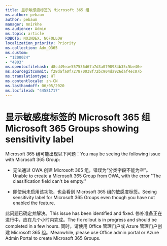 ```yaml
---
title: 显示敏感度标签的 Microsoft 365 组
ms.author: pebaum
author: pebaum
manager: mnirkhe
ms.audience: Admin
ms.topic: article
ROBOTS: NOINDEX, NOFOLLOW
localization_priority: Priority
ms.collection: Adm_O365
ms.custom:
- "1200024"
- "4803"
ms.openlocfilehash: d8cd49eae557536d67a7d3a0798984b35c5be40e
ms.sourcegitcommit: f28dafa0f727870038f72bc904da926daf4ec07b
ms.translationtype: HT
ms.contentlocale: zh-CN
ms.lasthandoff: 06/05/2020
ms.locfileid: "44581717"
---
```

# <a name="microsoft-365-groups-showing-sensitivity-label"></a><span data-ttu-id="db13e-102">显示敏感度标签的 Microsoft 365 组</span><span class="sxs-lookup"><span data-stu-id="db13e-102">Microsoft 365 Groups showing sensitivity label</span></span>

<span data-ttu-id="db13e-103">Microsoft 365 组可能出现以下问题：</span><span class="sxs-lookup"><span data-stu-id="db13e-103">You may be seeing the following issue with Microsoft 365 Group:</span></span>

- <span data-ttu-id="db13e-104">无法通过 OWA 创建 Microsoft 365 组，错误为“分类字段不能为空”。</span><span class="sxs-lookup"><span data-stu-id="db13e-104">Unable to create a Microsoft 365 Group from OWA, with the error "The classification field can't be empty."</span></span>

- <span data-ttu-id="db13e-105">即使尚未启用该功能，也会看到 Microsoft 365 组的敏感度标签。</span><span class="sxs-lookup"><span data-stu-id="db13e-105">Seeing sensitivity label for Microsoft 365 Groups even though you have not enabled the feature.</span></span>

<span data-ttu-id="db13e-106">此问题已确定并解决。</span><span class="sxs-lookup"><span data-stu-id="db13e-106">This issue has been identified and fixed.</span></span> <span data-ttu-id="db13e-107">修补准备正在进行中，应在几个小时内完成。</span><span class="sxs-lookup"><span data-stu-id="db13e-107">The fix rollout is in progress and should be completed in a few hours.</span></span> <span data-ttu-id="db13e-108">同时，请使用 Office 管理门户或 Azure 管理门户创建 Microsoft 365 组。</span><span class="sxs-lookup"><span data-stu-id="db13e-108">Meanwhile, please use Office admin portal or Azure Admin Portal to create Microsoft 365 Groups.</span></span>  
